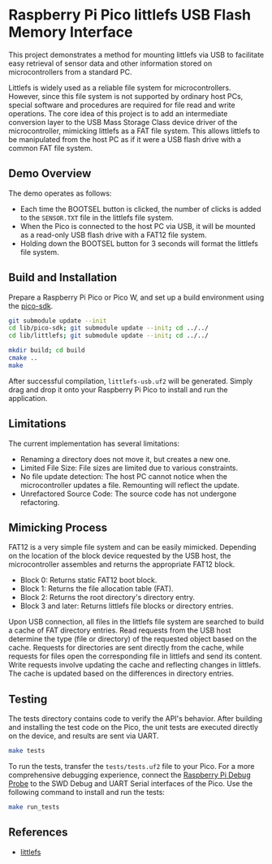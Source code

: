 # Raspberry Pi Pico littlefs USB Flash Memory Interface

This project demonstrates a method for mounting littlefs via USB to facilitate easy retrieval of sensor data and other information stored on microcontrollers from a standard PC.

Littlefs is widely used as a reliable file system for microcontrollers. However, since this file system is not supported by ordinary host PCs, special software and procedures are required for file read and write operations. The core idea of this project is to add an intermediate conversion layer to the USB Mass Storage Class device driver of the microcontroller, mimicking littlefs as a FAT file system. This allows littlefs to be manipulated from the host PC as if it were a USB flash drive with a common FAT file system.

## Demo Overview

The demo operates as follows:

- Each time the BOOTSEL button is clicked, the number of clicks is added to the `SENSOR.TXT` file in the littlefs file system.
- When the Pico is connected to the host PC via USB, it will be mounted as a read-only USB flash drive with a FAT12 file system.
- Holding down the BOOTSEL button for 3 seconds will format the littlefs file system.

## Build and Installation

Prepare a Raspberry Pi Pico or Pico W, and set up a build environment using the [pico-sdk](https://github.com/raspberrypi/pico-sdk).

```bash
git submodule update --init
cd lib/pico-sdk; git submodule update --init; cd ../../
cd lib/littlefs; git submodule update --init; cd ../../

mkdir build; cd build
cmake ..
make
```

After successful compilation, `littlefs-usb.uf2` will be generated. Simply drag and drop it onto your Raspberry Pi Pico to install and run the application.

## Limitations

The current implementation has several limitations:

- Renaming a directory does not move it, but creates a new one.
- Limited File Size: File sizes are limited due to various constraints.
- No file update detection: The host PC cannot notice when the microcontroller updates a file. Remounting will reflect the update.
- Unrefactored Source Code: The source code has not undergone refactoring.

## Mimicking Process

FAT12 is a very simple file system and can be easily mimicked. Depending on the location of the block device requested by the USB host, the microcontroller assembles and returns the appropriate FAT12 block.

- Block 0: Returns static FAT12 boot block.
- Block 1: Returns the file allocation table (FAT).
- Block 2: Returns the root directory's directory entry.
- Block 3 and later: Returns littlefs file blocks or directory entries.

Upon USB connection, all files in the littlefs file system are searched to build a cache of FAT directory entries. Read requests from the USB host determine the type (file or directory) of the requested object based on the cache. Requests for directories are sent directly from the cache, while requests for files open the corresponding file in littlefs and send its content. Write requests involve updating the cache and reflecting changes in littlefs. The cache is updated based on the differences in directory entries.

## Testing

The tests directory contains code to verify the API's behavior. After building and installing the test code on the Pico, the unit tests are executed directly on the device, and results are sent via UART.

```bash
make tests
```

To run the tests, transfer the `tests/tests.uf2` file to your Pico. For a more comprehensive debugging experience, connect the [Raspberry Pi Debug Probe](https://www.raspberrypi.com/documentation/microcontrollers/debug-probe.html) to the SWD Debug and UART Serial interfaces of the Pico. Use the following command to install and run the tests:

```bash
make run_tests
```

## References

- [littlefs](https://github.com/littlefs-project/littlefs)
